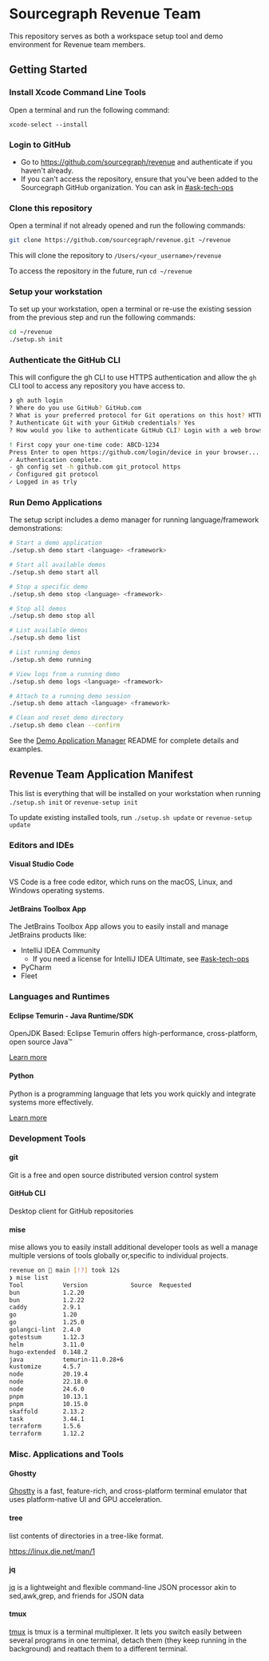 # Sourcegraph Revenue Team

This repository serves as both a workspace setup tool and demo environment for
Revenue team members.

## Getting Started

### Install Xcode Command Line Tools

Open a terminal and run the following command:

`xcode-select --install`

### Login to GitHub

- Go to <https://github.com/sourcegraph/revenue> and authenticate if you haven't
already.
- If you can't access the repository, ensure that you've been added to the
Sourcegraph GitHub organization. You can ask in [#ask-tech-ops](https://sourcegraph.slack.com/archives/C01CSS3TC75)

### Clone this repository

Open a terminal if not already opened and run the following commands:

```bash
git clone https://github.com/sourcegraph/revenue.git ~/revenue
```

This will clone the repository to `/Users/<your_username>/revenue`

To access the repository in the future, run `cd ~/revenue`

### Setup your workstation

To set up your workstation, open a terminal or re-use the existing session from
the previous step and run the following commands:

```bash
cd ~/revenue
./setup.sh init
```

### Authenticate the GitHub CLI

This will configure the gh CLI to use HTTPS authentication and allow the `gh`
CLI tool to access any repository you have access to.

```bash
❯ gh auth login
? Where do you use GitHub? GitHub.com
? What is your preferred protocol for Git operations on this host? HTTPS
? Authenticate Git with your GitHub credentials? Yes
? How would you like to authenticate GitHub CLI? Login with a web browser

! First copy your one-time code: ABCD-1234
Press Enter to open https://github.com/login/device in your browser...
✓ Authentication complete.
- gh config set -h github.com git_protocol https
✓ Configured git protocol
✓ Logged in as trly
```

### Run Demo Applications

The setup script includes a demo manager for running language/framework demonstrations:

```bash
# Start a demo application
./setup.sh demo start <language> <framework>

# Start all available demos
./setup.sh demo start all

# Stop a specific demo
./setup.sh demo stop <language> <framework>

# Stop all demos
./setup.sh demo stop all

# List available demos
./setup.sh demo list

# List running demos
./setup.sh demo running

# View logs from a running demo
./setup.sh demo logs <language> <framework>

# Attach to a running demo session
./setup.sh demo attach <language> <framework>

# Clean and reset demo directory
./setup.sh demo clean --confirm
```

See the [Demo Application Manager](/amp_demos/README.md) README for complete details and examples.

## Revenue Team Application Manifest

This list is everything that will be installed on your workstation when running
`./setup.sh init` or `revenue-setup init`

To update existing installed tools, run `./setup.sh update` or `revenue-setup update`

### Editors and IDEs

#### Visual Studio Code

VS Code is a free code editor, which runs on the macOS, Linux, and Windows
operating systems.

#### JetBrains Toolbox App

The JetBrains Toolbox App allows you to easily install and manage JetBrains
products like:

- IntelliJ IDEA Community
  - If you need a license for IntelliJ IDEA Ultimate, see [#ask-tech-ops](https://sourcegraph.slack.com/archives/C01CSS3TC75)
- PyCharm
- Fleet

### Languages and Runtimes

#### Eclipse Temurin - Java Runtime/SDK

OpenJDK Based: Eclipse Temurin offers high-performance, cross-platform,
open source Java™

[Learn more](https://adoptium.net/temurin)

#### Python

Python is a programming language that lets you work quickly
and integrate systems more effectively.

[Learn more](https://www.python.org/doc/)

### Development Tools

#### git

Git is a free and open source distributed version control system

#### GitHub CLI

Desktop client for GitHub repositories

#### mise

mise allows you to easily install additional developer tools as well a manage
multiple versions of tools globally or,specific to individual projects.

```bash
revenue on  main [!?] took 12s
❯ mise list
Tool           Version            Source  Requested
bun            1.2.20
bun            1.2.22
caddy          2.9.1
go             1.20
go             1.25.0
golangci-lint  2.4.0
gotestsum      1.12.3
helm           3.11.0
hugo-extended  0.148.2
java           temurin-11.0.28+6
kustomize      4.5.7
node           20.19.4
node           22.18.0
node           24.6.0
pnpm           10.13.1
pnpm           10.15.0
skaffold       2.13.2
task           3.44.1
terraform      1.5.6
terraform      1.12.2
```

### Misc. Applications and Tools

#### Ghostty

[Ghostty](https://ghostty.org/docs) is a fast, feature-rich, and cross-platform
terminal emulator that uses platform-native UI and GPU acceleration.

#### tree

list contents of directories in a tree-like format.

<https://linux.die.net/man/1>

#### jq

[jq](https://github.com/jqlang/jq) is a lightweight and flexible command-line
JSON processor akin to sed,awk,grep, and friends for JSON data

#### tmux

[tmux](https://github.com/tmux/tmux/wiki) is tmux is a terminal multiplexer. It
lets you switch easily between several programs in one terminal, detach them
(they keep running in the background) and reattach them to a different terminal.
